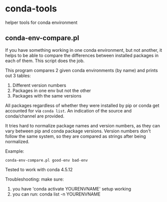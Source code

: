 # conda-tools

helper tools for conda environment

## conda-env-compare.pl

If you have something working in one conda environment, but not another, it helps to be able to compare the differences between installed packages in each of them. This script does the job.

This program compares 2 given conda environments (by name) and prints out 3 tables:
1. Different version numbers
2. Packages in one env but not the other
3. Packages with the same versions

All packages regardless of whether they were installed by pip or conda get accounted for via `conda list`. An indication of the source and conda/channel are provided.

It tries hard to normalize package names and version numbers, as they can vary between pip and conda package versions. Version numbers don't follow the same system, so they are compared as strings after being normalized.

Example:

```
conda-env-compare.pl good-env bad-env
```

Tested to work with conda 4.5.12

Troubleshooting: make sure:
1. you have 'conda activate YOURENVNAME' setup working
2. you can run: conda list -n YOURENVNAME
